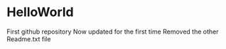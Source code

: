 HelloWorld
==========

First github repository
Now updated for the first time
Removed the other Readme.txt file
